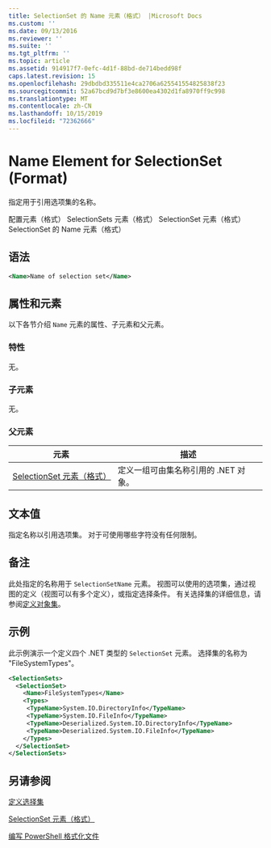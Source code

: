 ```yaml
---
title: SelectionSet 的 Name 元素（格式） |Microsoft Docs
ms.custom: ''
ms.date: 09/13/2016
ms.reviewer: ''
ms.suite: ''
ms.tgt_pltfrm: ''
ms.topic: article
ms.assetid: 914917f7-0efc-4d1f-88bd-de714bedd98f
caps.latest.revision: 15
ms.openlocfilehash: 29dbdbd335511e4ca2706a625541554825838f23
ms.sourcegitcommit: 52a67bcd9d7bf3e8600ea4302d1fa8970ff9c998
ms.translationtype: MT
ms.contentlocale: zh-CN
ms.lasthandoff: 10/15/2019
ms.locfileid: "72362666"
---
```

# <a name="name-element-for-selectionset-format"></a>Name Element for SelectionSet (Format)

指定用于引用选项集的名称。

配置元素（格式） SelectionSets 元素（格式） SelectionSet 元素（格式） SelectionSet 的 Name 元素（格式）

## <a name="syntax"></a>语法

```xml
<Name>Name of selection set</Name>
```

## <a name="attributes-and-elements"></a>属性和元素

以下各节介绍 `Name` 元素的属性、子元素和父元素。

### <a name="attributes"></a>特性

无。

### <a name="child-elements"></a>子元素

无。

### <a name="parent-elements"></a>父元素

|元素|描述|
|-------------|-----------------|
|[SelectionSet 元素（格式）](./selectionset-element-format.md)|定义一组可由集名称引用的 .NET 对象。|

## <a name="text-value"></a>文本值

指定名称以引用选项集。 对于可使用哪些字符没有任何限制。

## <a name="remarks"></a>备注

此处指定的名称用于 `SelectionSetName` 元素。 视图可以使用的选项集，通过视图的定义（视图可以有多个定义），或指定选择条件。 有关选择集的详细信息，请参阅[定义对象集](./defining-selection-sets.md)。

## <a name="example"></a>示例

此示例演示一个定义四个 .NET 类型的 `SelectionSet` 元素。 选择集的名称为 "FileSystemTypes"。

```xml
<SelectionSets>
  <SelectionSet>
    <Name>FileSystemTypes</Name>
    <Types>
     <TypeName>System.IO.DirectoryInfo</TypeName>
     <TypeName>System.IO.FileInfo</TypeName>
     <TypeName>Deserialized.System.IO.DirectoryInfo</TypeName>
     <TypeName>Deserialized.System.IO.FileInfo</TypeName>
    </Types>
  </SelectionSet>
</SelectionSets>
```

## <a name="see-also"></a>另请参阅

[定义选择集](./defining-selection-sets.md)

[SelectionSet 元素（格式）](./selectionset-element-format.md)

[编写 PowerShell 格式化文件](./writing-a-powershell-formatting-file.md)
